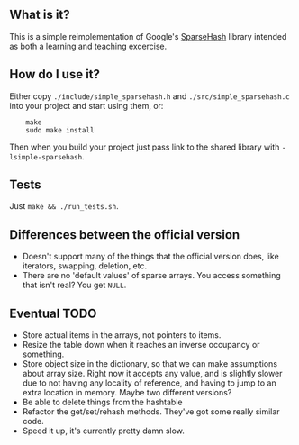 ## What is it?

This is a simple reimplementation of Google's [SparseHash](https://code.google.com/p/sparsehash/)
library intended as both a learning and teaching excercise.

## How do I use it?

Either copy `./include/simple_sparsehash.h` and `./src/simple_sparsehash.c` into
your project and start using them, or:

```
    make
    sudo make install
```

Then when you build your project just pass link to the shared library with
`-lsimple-sparsehash`.

## Tests

Just `make && ./run_tests.sh`.

## Differences between the official version

* Doesn't support many of the things that the official version does, like
  iterators, swapping, deletion, etc.
* There are no 'default values' of sparse arrays. You access something that
  isn't real? You get `NULL`.

## Eventual TODO

* Store actual items in the arrays, not pointers to items.
* Resize the table down when it reaches an inverse occupancy or something.
* Store object size in the dictionary, so that we can make assumptions about
  array size. Right now it accepts any value, and is slightly slower due to not
  having any locality of reference, and having to jump to an extra location in
  memory. Maybe two different versions?
* Be able to delete things from the hashtable
* Refactor the get/set/rehash methods. They've got some really similar code.
* Speed it up, it's currently pretty damn slow.
